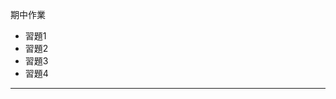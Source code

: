 期中作業
<ul>
  <li><a herf='/week1/'>習題1</a></li>
  <li><a herf='/week2/'>習題2</a></li>
  <li><a herf='/week3/DataBase/'>習題3</a></li>
  <li><a herf='/week3/DataBase/'>習題4</a></li>
</ul>

<hr>
